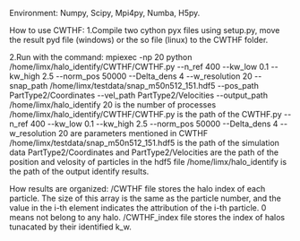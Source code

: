 Environment:
Numpy, Scipy, Mpi4py, Numba, H5py.

How to use CWTHF:
1.Compile two cython pyx files using setup.py, move the result pyd file (windows) or the so file (linux) to the CWTHF folder. 

2.Run with the command:
mpiexec -np 20 python /home/limx/halo_identify/CWTHF/CWTHF.py --n_ref 400 --kw_low 0.1 --kw_high 2.5 --norm_pos 50000 --Delta_dens 4 --w_resolution 20 --snap_path /home/limx/testdata/snap_m50n512_151.hdf5 --pos_path PartType2/Coordinates --vel_path PartType2/Velocities --output_path /home/limx/halo_identify
20 is the number of processes
/home/limx/halo_identify/CWTHF/CWTHF.py is the path of the CWTHF.py
--n_ref 400 --kw_low 0.1 --kw_high 2.5 --norm_pos 50000 --Delta_dens 4 --w_resolution 20 are parameters mentioned in CWTHF
/home/limx/testdata/snap_m50n512_151.hdf5 is the path of the simulation data
PartType2/Coordinates and PartType2/Velocities are the path of the position and velosity of particles in the hdf5 file
/home/limx/halo_identify is the path of the output identify results.

How results are organized:
/CWTHF file stores the halo index of each particle. The size of this array is the same as the particle number, and the value in the i-th element indicates the attribution of the i-th particle. 0 means not belong to any halo.
/CWTHF_index file stores the index of halos tunacated by their identified k_w.